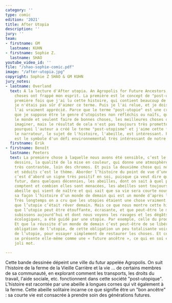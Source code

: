 ```yaml
---
category: ''
type: comic
edition: '2021'
title: After Utopia
description: ''
jury: ''
team:
- firstname: GM
  lastname: KUHN
- firstname: Sophie Z.
  lastname: SHAO
youtube_video_id: ''
file: "/shao-sophie-comic.pdf"
image: "/after-utopia.jpg"
copyright: Sophie Z SHAO & GM KUHN
jury_notes:
- lastname: Overland
  text: A la lecture d'After utopia. An Agropolis for Future Ancestors, certaines
    choses ont frappé mon esprit. La première est le concept de "post-utopie". La
    première fois que j'ai lu cette histoire, qui contient beaucoup de dessins superbes,
    je n'étais pas sûr d'aimer ce terme. Puis je l'ai relue, et je dois dire que je
    l'ai vraiment apprécié. Parce que le terme "post-utopie" est une critique de ce
    que je suppose être le genre d'utopistes non réfléchis ou naïfs, qui veulent sauver
    le monde et veulent faire de bonnes choses, les meilleures choses qu'ils puissent
    imaginer, mais le résultat de cela n'est pas toujours très prometteur. Et c'est
    pourquoi l'auteur a créé le terme "post-utopisme" et j'aime cette façon de faire.Et
    le narrateur, le sujet de l'histoire, l'abeille, est intéressant. Parce qu'elle
    est le symbole d'un défi environnemental très intéressant de notre époque.
  firstname: Erik
- firstname: Benoît
  lastname: Peeters
  text: La première chose à laquelle nous avons été sensible, c’est le charme des
    dessins, la qualité de la mise en couleur, qui donne une atmosphère très nuancée,
    très contrastée, loin des chromos. Et puis la deuxième chose qui nous a frappés
    et séduits c’est le thème. Aborder l’histoire du point de vue d’une abeille. Alors
    c’est d’abord un signe très positif en soi, puisque ça veut dire que dans ce monde
    futur, dans quelques décennies, les abeilles, dont on sait à quel point elles
    comptent et combien elles sont menacées, les abeilles sont toujours là. Et cette
    abeille qui vient de naître et qui sait que sa vie sera courte nous raconte à
    sa façon l’histoire d’un monde de demain qui est un monde d’après les utopies.
    Très longtemps on a cru que les utopies étaient une chose vraiment positive, c’est-à-dire
    que l’utopie c’était rêver demain. Mais ce que nous montre cette histoire c’est
    que l’utopie peut être étouffante, écrasante, et que peut-être le monde que nous
    subissons aujourd’hui et dont nous voyons les ravages et les dégâts sociaux, économiques,
    écologiques, a été guidé par une utopie. Par exemple, celle du productivisme.
    Et que la réussite d’un monde de demain c’est peut-être de se libérer de cette
    obligation de l’utopie, de cette obligation un peu totalisante voire totalitaire
    de l’utopie, pour essayer simplement de restaurer les choses. Et cette abeille
    se présente elle-même comme une « future ancêtre », ce qui en soi est un très
    joli mot.

---
```

Cette bande dessinée dépeint une ville du futur appelée Agropolis. On suit l'histoire de la ferme de la Vieille Carrière et la vie ... de certains membres de sa communauté, en explorant comment les transports, les droits du travail, l'aide <!--more-->sociale, etc. fonctionnent dans cette société "post-utopique". L'histoire est racontée par une abeille à longues cornes qui vit également à la ferme. Cette abeille solitaire incarne ce que signifie être un "bon ancêtre" : sa courte vie est consacrée à prendre soin des générations futures.